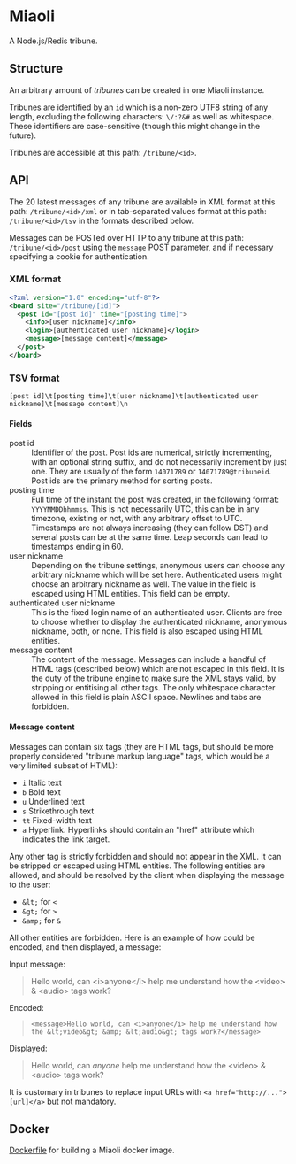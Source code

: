 Miaoli
======
A Node.js/Redis tribune.

Structure
------
An arbitrary amount of *tribunes* can be created in one Miaoli instance.

Tribunes are identified by an `id` which is a non-zero UTF8 string of any length, excluding the following characters: `\/:?&#` as well as whitespace. These identifiers are case-sensitive (though this might change in the future). 

Tribunes are accessible at this path: `/tribune/<id>`.

API
------
The 20 latest messages of any tribune are available in XML format at this path: `/tribune/<id>/xml` or in tab-separated values format at this path: `/tribune/<id>/tsv` in the formats described below.

Messages can be POSTed over HTTP to any tribune at this path: `/tribune/<id>/post` using the `message` POST parameter, and if necessary specifying a cookie for authentication.

### XML format
```xml
<?xml version="1.0" encoding="utf-8"?>
<board site="/tribune/[id]">
  <post id="[post id]" time="[posting time]">
    <info>[user nickname]</info>
    <login>[authenticated user nickname]</login>
    <message>[message content]</message>
  </post>
</board>
```
### TSV format
```tsv
[post id]\t[posting time]\t[user nickname]\t[authenticated user nickname]\t[message content]\n
```
#### Fields
<dl>
  <dt>post id</dt>
  <dd>Identifier of the post. Post ids are numerical, strictly incrementing, with an optional string suffix, and do not necessarily increment by just one. They are usually of the form <code>14071789</code> or <code>14071789@tribuneid</code>. Post ids are the primary method for sorting posts.</dd>
  
  <dt>posting time</dt>
  <dd>Full time of the instant the post was created, in the following format: <code>YYYYMMDDhhmmss</code>. This is not necessarily UTC, this can be in any timezone, existing or not, with any arbitrary offset to UTC. Timestamps are not always increasing (they can follow DST) and several posts can be at the same time. Leap seconds can lead to timestamps ending in 60.</dd>
  
  <dt>user nickname</dt>
  <dd>Depending on the tribune settings, anonymous users can choose any arbitrary nickname which will be set here. Authenticated users might choose an arbitrary nickname as well. The value in the field is escaped using HTML entities. This field can be empty.</dd>  
  
  <dt>authenticated user nickname</dt>
  <dd>This is the fixed login name of an authenticated user. Clients are free to choose whether to display the authenticated nickname, anonymous nickname, both, or none. This field is also escaped using HTML entities.</dd>
    
  <dt>message content</dt>
  <dd>The content of the message. Messages can include a handful of HTML tags (described below) which are not escaped in this field. It is the duty of the tribune engine to make sure the XML stays valid, by stripping or entitising all other tags. The only whitespace character allowed in this field is plain ASCII space. Newlines and tabs are forbidden.</dd>
</dl>

#### Message content
Messages can contain six tags (they are HTML tags, but should be more properly considered "tribune markup language" tags, which would be a very limited subset of HTML):

* `i` Italic text
* `b` Bold text
* `u` Underlined text
* `s` Strikethrough text
* `tt` Fixed-width text
* `a` Hyperlink. Hyperlinks should contain an "href" attribute which indicates the link target.

Any other tag is strictly forbidden and should not appear in the XML. It can be stripped or escaped using HTML entities. The following entities are allowed, and should be resolved by the client when displaying the message to the user:

* `&lt;` for <code>&lt;</code>
* `&gt;` for <code>&gt;</code>
* `&amp;` for <code>&amp;</code>

All other entities are forbidden. Here is an example of how could be encoded, and then displayed, a message:

Input message:
> Hello world, can &lt;i&gt;anyone&lt;/i&gt; help me understand how the &lt;video&gt; &amp; &lt;audio&gt; tags work?

Encoded:
> `<message>Hello world, can <i>anyone</i> help me understand how the &lt;video&gt; &amp; &lt;audio&gt; tags work?</message>`

Displayed:
> Hello world, can <i>anyone</i> help me understand how the &lt;video&gt; &amp; &lt;audio&gt; tags work?


It is customary in tribunes to replace input URLs with `<a href="http://...">[url]</a>` but not mandatory.


Docker
------
[Dockerfile](//github.com/claudex/docker-miaoli) for building a Miaoli docker image.
